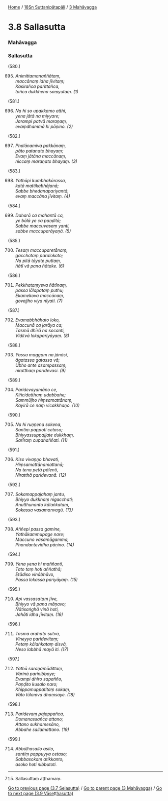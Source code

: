 
[Home](/) / [18Sn Suttanipātapāḷi](../../18Sn.md) / [3 Mahāvagga](../3.md)

# 3.8 Sallasutta

### Mahāvagga

### Sallasutta

(580.)

695. _Animittamanaññātaṃ,_  
_maccānaṃ idha jīvitaṃ;_  
_Kasirañca parittañca,_  
_tañca dukkhena saṃyutaṃ. (1)_  


(581.)

696. _Na hi so upakkamo atthi,_  
_yena jātā na miyyare;_  
_Jarampi patvā maraṇaṃ,_  
_evaṃdhammā hi pāṇino. (2)_  


(582.)

697. _Phalānamiva pakkānaṃ,_  
_pāto patanato bhayaṃ;_  
_Evaṃ jātāna maccānaṃ,_  
_niccaṃ maraṇato bhayaṃ. (3)_  


(583.)

698. _Yathāpi kumbhakārassa,_  
_katā mattikabhājanā;_  
_Sabbe bhedanapariyantā,_  
_evaṃ maccāna jīvitaṃ. (4)_  


(584.)

699. _Daharā ca mahantā ca,_  
_ye bālā ye ca paṇḍitā;_  
_Sabbe maccuvasaṃ yanti,_  
_sabbe maccuparāyaṇā. (5)_  


(585.)

700. _Tesaṃ maccuparetānaṃ,_  
_gacchataṃ paralokato;_  
_Na pitā tāyate puttaṃ,_  
_ñātī vā pana ñātake. (6)_  


(586.)

701. _Pekkhataṃyeva ñātīnaṃ,_  
_passa lālapataṃ puthu;_  
_Ekamekova maccānaṃ,_  
_govajjho viya nīyati. (7)_  


(587.)

702. _Evamabbhāhato loko,_  
_Maccunā ca jarāya ca;_  
_Tasmā dhīrā na socanti,_  
_Viditvā lokapariyāyaṃ. (8)_  


(588.)

703. _Yassa maggaṃ na jānāsi,_  
_āgatassa gatassa vā;_  
_Ubho ante asampassaṃ,_  
_niratthaṃ paridevasi. (9)_  


(589.)

704. _Paridevayamāno ce,_  
_Kiñcidatthaṃ udabbahe;_  
_Sammūḷho hiṃsamattānaṃ,_  
_Kayirā ce naṃ vicakkhaṇo. (10)_  


(590.)

705. _Na hi ruṇṇena sokena,_  
_Santiṃ pappoti cetaso;_  
_Bhiyyassuppajjate dukkhaṃ,_  
_Sarīraṃ cupahaññati. (11)_  


(591.)

706. _Kiso vivaṇṇo bhavati,_  
_Hiṃsamattānamattanā;_  
_Na tena petā pālenti,_  
_Niratthā paridevanā. (12)_  


(592.)

707. _Sokamappajahaṃ jantu,_  
_Bhiyyo dukkhaṃ nigacchati;_  
_Anutthunanto kālaṅkataṃ,_  
_Sokassa vasamanvagū. (13)_  


(593.)

708. _Aññepi passa gamine,_  
_Yathākammupage nare;_  
_Maccuno vasamāgamma,_  
_Phandantevidha pāṇino. (14)_  


(594.)

709. _Yena yena hi maññanti,_  
_Tato taṃ hoti aññathā;_  
_Etādiso vinābhāvo,_  
_Passa lokassa pariyāyaṃ. (15)_  


(595.)

710. _Api vassasataṃ jīve,_  
_Bhiyyo vā pana māṇavo;_  
_Ñātisaṅghā vinā hoti,_  
_Jahāti idha jīvitaṃ. (16)_  


(596.)

711. _Tasmā arahato sutvā,_  
_Vineyya paridevitaṃ;_  
_Petaṃ kālaṅkataṃ disvā,_  
_Neso labbhā mayā iti. (17)_  


(597.)

712. _Yathā saraṇamādittaṃ,_  
_Vārinā parinibbaye;_  
_Evampi dhīro sapañño,_  
_Paṇḍito kusalo naro;_  
_Khippamuppatitaṃ sokaṃ,_  
_Vāto tūlaṃva dhaṃsaye. (18)_  


(598.)

713. _Paridevaṃ pajappañca,_  
_Domanassañca attano;_  
_Attano sukhamesāno,_  
_Abbahe sallamattano. (19)_  


(599.)

714. _Abbūḷhasallo asito,_  
_santiṃ pappuyya cetaso;_  
_Sabbasokaṃ atikkanto,_  
_asoko hoti nibbutoti._  


---

715. Sallasuttaṃ aṭṭhamaṃ.



[Go to previous page (3.7 Selasutta)](3.7.md) / [Go to parent page (3 Mahāvagga)](../3.md) / [Go to next page (3.9 Vāseṭṭhasutta)](3.9.md)


